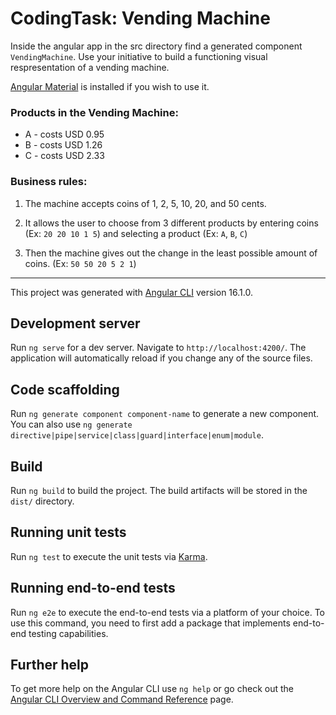 # CodingTask: Vending Machine

Inside the angular app in the src directory find a generated component `VendingMachine`. Use your initiative to build a functioning visual respresentation of a vending machine.

[Angular Material](https://material.angular.io/components/categories) is installed if you wish to use it.

### Products in the Vending Machine:

* A - costs USD 0.95
* B - costs USD 1.26
* C - costs USD 2.33

### Business rules:

1. The machine accepts coins of 1, 2, 5, 10, 20, and 50 cents.

2. It allows the user to choose from 3 different products by entering coins (Ex: `20 20 10 1 5`) and selecting a product (Ex: `A`, `B`, `C`)

3. Then the machine gives out the change in the least possible amount of coins. (Ex: `50 50 20 5 2 1`)

<!-- 1. Create a component with a list of 3 clickable items:
    - product A (price: 0.95 USD)
    - product B (price: 1.26 USD)
    - product C (price: 0.95 USD)
2. Add a form input "Input amount (USD)"
3. Display last-bought product, and change given
    - in coin denominations (1, 2, 5, 10, 20, 50 cents and 1 dollar)
    - with the least number of coins possible
4. Display an error and prevent purchases if the input amount is too low -->


-------------------

This project was generated with [Angular CLI](https://github.com/angular/angular-cli) version 16.1.0.

## Development server

Run `ng serve` for a dev server. Navigate to `http://localhost:4200/`. The application will automatically reload if you change any of the source files.

## Code scaffolding

Run `ng generate component component-name` to generate a new component. You can also use `ng generate directive|pipe|service|class|guard|interface|enum|module`.

## Build

Run `ng build` to build the project. The build artifacts will be stored in the `dist/` directory.

## Running unit tests

Run `ng test` to execute the unit tests via [Karma](https://karma-runner.github.io).

## Running end-to-end tests

Run `ng e2e` to execute the end-to-end tests via a platform of your choice. To use this command, you need to first add a package that implements end-to-end testing capabilities.

## Further help

To get more help on the Angular CLI use `ng help` or go check out the [Angular CLI Overview and Command Reference](https://angular.io/cli) page.
